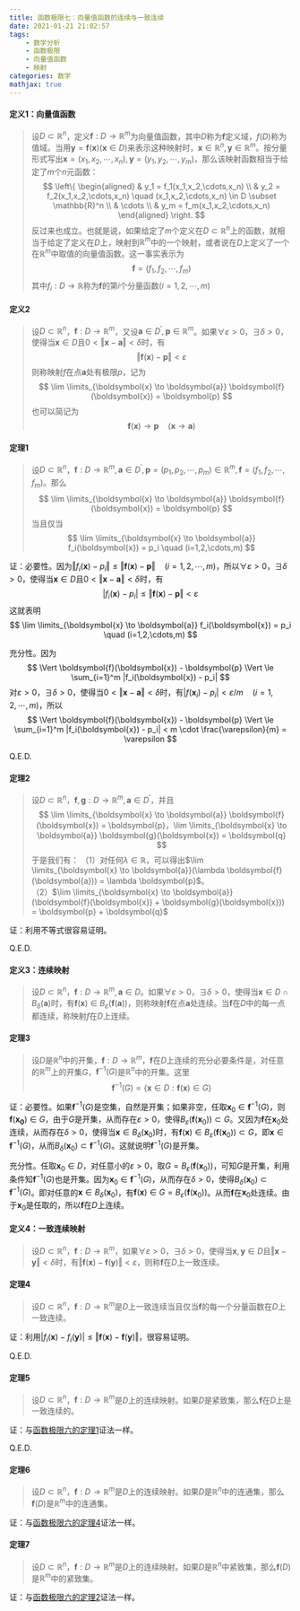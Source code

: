 ```yaml
---
title: 函数极限七：向量值函数的连续与一致连续
date: 2021-01-21 21:02:57
tags:
    - 数学分析
    - 函数极限
    - 向量值函数
    - 映射
categories: 数学
mathjax: true
---
```


#### 定义1：向量值函数
> 设$D \subset \mathbb{R}^n$，定义$\boldsymbol{f}: D \to \mathbb{R}^m$为向量值函数，其中$D$称为$\boldsymbol{f}$定义域，$f(D)$称为值域。当用$\boldsymbol{y} = \boldsymbol{f}(\boldsymbol{x})(\boldsymbol{x} \in D)$来表示这种映射时，$\boldsymbol{x} \in \mathbb{R}^n, \boldsymbol{y} \in \mathbb{R}^m$。按分量形式写出$\boldsymbol{x} = (x_1,x_2,\cdots,x_n), \boldsymbol{y}=(y_1,y_2,\cdots,y_m)$，那么该映射函数相当于给定了$m$个$n$元函数：
$$
\left\{
    \begin{aligned}
        & y_1 = f_1(x_1,x_2,\cdots,x_n) \\
        & y_2 = f_2(x_1,x_2,\cdots,x_n) \quad (x_1,x_2,\cdots,x_n) \in D \subset \mathbb{R}^n \\
        & \cdots \\
        & y_m = f_m(x_1,x_2,\cdots,x_n)
    \end{aligned}
\right.
$$
反过来也成立。也就是说，如果给定了$m$个定义在$D \subset \mathbb{R}^n$上的函数，就相当于给定了定义在$D$上，映射到$\mathbb{R}^m$中的一个映射，或者说在$D$上定义了一个在$\mathbb{R}^m$中取值的向量值函数。这一事实表示为
$$
    \boldsymbol{f} = (f_1,f_2,\cdots,f_m)
$$
其中$f_i: D \to \mathbb{R}$称为$\boldsymbol{f}$的第$i$个分量函数$(i=1,2,\cdots,m)$

<!--more-->

#### 定义2
> 设$D \subset \mathbb{R}^n$，$\boldsymbol{f}: D \to \mathbb{R}^m$，又设$\boldsymbol{a} \in D^\prime, \boldsymbol{p}\in \mathbb{R}^m$。如果$\forall \varepsilon > 0$，$\exists \delta > 0$，使得当$\boldsymbol{x} \in D$且$0 < \Vert \boldsymbol{x} - \boldsymbol{a} \Vert < \delta$时，有
$$
    \Vert \boldsymbol{f}(\boldsymbol{x}) - \boldsymbol{p} \Vert < \varepsilon
$$
则称映射$f$在点$\boldsymbol{a}$处有极限$p$，记为
$$
    \lim \limits_{\boldsymbol{x} \to \boldsymbol{a}} \boldsymbol{f}(\boldsymbol{x}) = \boldsymbol{p}
$$
也可以简记为
$$
    \boldsymbol{f}(\boldsymbol{x}) \to \boldsymbol{p} \quad (\boldsymbol{x} \to \boldsymbol{a})
$$


#### 定理1
> 设$D \subset \mathbb{R}^n$，$\boldsymbol{f}: D \to \mathbb{R}^m,\boldsymbol{a} \in D^\prime, \boldsymbol{p}=(p_1,p_2,\cdots,p_m)\in \mathbb{R}^m, \boldsymbol{f} = (f_1,f_2,\cdots,f_m)$。那么
$$
    \lim \limits_{\boldsymbol{x} \to \boldsymbol{a}} \boldsymbol{f}(\boldsymbol{x}) = \boldsymbol{p}
$$
当且仅当
$$
    \lim \limits_{\boldsymbol{x} \to \boldsymbol{a}} f_i(\boldsymbol{x}) = p_i \quad (i=1,2,\cdots,m)
$$

证：必要性。因为$\Vert f_i(\boldsymbol{x}) - p_i \Vert \le \Vert \boldsymbol{f}(\boldsymbol{x}) - \boldsymbol{p} \Vert \quad (i=1,2,\cdots,m)$，所以$\forall \varepsilon > 0$，$\exists \delta > 0$，使得当$\boldsymbol{x} \in D$且$0 < \Vert \boldsymbol{x} - \boldsymbol{a} \Vert < \delta$时，有
$$
    | f_i(\boldsymbol{x}) - p_i | \le \Vert \boldsymbol{f}(\boldsymbol{x}) - \boldsymbol{p} \Vert < \varepsilon
$$
这就表明
$$
    \lim \limits_{\boldsymbol{x} \to \boldsymbol{a}} f_i(\boldsymbol{x}) = p_i \quad (i=1,2,\cdots,m)
$$

充分性。因为
$$
    \Vert \boldsymbol{f}(\boldsymbol{x}) - \boldsymbol{p} \Vert \le \sum_{i=1}^m |f_i(\boldsymbol{x}) - p_i|
$$
对$\varepsilon > 0$，$\exists \delta > 0$，使得当$0 < \Vert \boldsymbol{x} - \boldsymbol{a} \Vert < \delta$时，有$|f(\boldsymbol{x}_i) - p_i| < \varepsilon / m \quad(i=1,2,\cdots,m)$，所以
$$
    \Vert \boldsymbol{f}(\boldsymbol{x}) - \boldsymbol{p} \Vert \le \sum_{i=1}^m |f_i(\boldsymbol{x}) - p_i| < m \cdot \frac{\varepsilon}{m} = \varepsilon
$$

Q.E.D.


#### 定理2
> 设$D \subset \mathbb{R}^n$，$\boldsymbol{f},\boldsymbol{g}: D \to \mathbb{R}^m,\boldsymbol{a} \in D^\prime$，并且
$$
    \lim \limits_{\boldsymbol{x} \to \boldsymbol{a}} \boldsymbol{f}(\boldsymbol{x}) = \boldsymbol{p}，\lim \limits_{\boldsymbol{x} \to \boldsymbol{a}} \boldsymbol{g}(\boldsymbol{x}) = \boldsymbol{q}
$$
于是我们有：
（1）对任何$\lambda \in \mathbb{R}$，可以得出$\lim \limits_{\boldsymbol{x} \to \boldsymbol{a}}(\lambda \boldsymbol{f}(\boldsymbol{a})) = \lambda \boldsymbol{p}$。 <br/>
（2）$\lim \limits_{\boldsymbol{x} \to \boldsymbol{a}} (\boldsymbol{f}(\boldsymbol{x}) + \boldsymbol{g}(\boldsymbol{x})) = \boldsymbol{p} + \boldsymbol{q}$

证：利用不等式很容易证明。

Q.E.D.

#### 定义3：连续映射
> 设$D \subset \mathbb{R}^n$，$\boldsymbol{f}: D \to \mathbb{R}^m,\boldsymbol{a} \in D$。如果$\forall \varepsilon > 0$，$\exists \delta > 0$，使得当$\boldsymbol{x} \in D \cap B_\delta(\boldsymbol{a})$时，有$\boldsymbol{f}(\boldsymbol{x}) \in B_\varepsilon(\boldsymbol{f}(\boldsymbol{a}))$，则称映射$\boldsymbol{f}$在点$\boldsymbol{a}$处连续。当$\boldsymbol{f}$在$D$中的每一点都连续，称映射$f$在$D$上连续。


#### 定理3
> 设$D$是$\mathbb{R}^n$中的开集，$\boldsymbol{f}:D \to \mathbb{R}^m$，$\boldsymbol{f}$在$D$上连续的充分必要条件是，对任意的$\mathbb{R}^m$上的开集$G$，$\boldsymbol{f}^{-1}(G)$是$\mathbb{R}^n$中的开集。这里
$$
  \boldsymbol{f}^{-1}(G) = \{ \boldsymbol{x} \in D : \boldsymbol{f}(\boldsymbol{x}) \in G \}
$$

证：必要性。如果$\boldsymbol{f}^{-1}(G)$是空集，自然是开集；如果非空，任取$\boldsymbol{x}_0 \in \boldsymbol{f}^{-1}(G)$，则$\boldsymbol{f}(\boldsymbol{x_0}) \in G$，由于$G$是开集，从而存在$\varepsilon > 0$，使得$B_\varepsilon(\boldsymbol{f}(\boldsymbol{x}_0)) \subset G$。又因为$\boldsymbol{f}$在$\boldsymbol{x}_0$处连续，从而存在$\delta > 0$，使得当$\boldsymbol{x} \in B_\delta(\boldsymbol{x}_0)$时，有$\boldsymbol{f}(\boldsymbol{x}) \in B_\varepsilon(\boldsymbol{f}(\boldsymbol{x}_0)) \subset G$，即$\boldsymbol{x} \in \boldsymbol{f}^{-1}(G)$，从而$B_\delta(\boldsymbol{x}_0) \subset \boldsymbol{f}^{-1}(G)$。这就说明$\boldsymbol{f}^{-1}(G)$是开集。

充分性。任取$\boldsymbol{x}_0 \in D$，对任意小的$\varepsilon > 0$，取$G=B_\varepsilon(\boldsymbol{f}(\boldsymbol{x}_0))$，可知$G$是开集，利用条件知$\boldsymbol{f}^{-1}(G)$也是开集。因为$\boldsymbol{x}_0 \in \boldsymbol{f}^{-1}(G)$，从而存在$\delta > 0$，使得$B_\delta(\boldsymbol{x}_0) \subset \boldsymbol{f}^{-1}(G)$。即对任意的$\boldsymbol{x} \in B_\delta(\boldsymbol{x}_0)$，有$\boldsymbol{f}(\boldsymbol{x}) \in G = B_\varepsilon(\boldsymbol{f}(\boldsymbol{x}_0))$。从而$\boldsymbol{f}$在$\boldsymbol{x}_0$处连续。由于$\boldsymbol{x}_0$是任取的，所以$\boldsymbol{f}$在$D$上连续。


#### 定义4：一致连续映射
> 设$D \subset \mathbb{R}^n$，$\boldsymbol{f}: D \to \mathbb{R}^m$，如果$\forall \varepsilon > 0$，$\exists \delta> 0$，使得当$\boldsymbol{x},\boldsymbol{y} \in D$且$\Vert \boldsymbol{x} - \boldsymbol{y} \Vert < \delta$时，有$\Vert \boldsymbol{f}(\boldsymbol{x}) - \boldsymbol{f}(\boldsymbol{y}) \Vert < \varepsilon$，则称$\boldsymbol{f}$在$D$上一致连续。


#### 定理4
> 设$D \subset \mathbb{R}^n$，$\boldsymbol{f}: D \to \mathbb{R}^m$是$D$上一致连续当且仅当$\boldsymbol{f}$的每一个分量函数在$D$上一致连续。

证：利用$|f_i(\boldsymbol{x}) - f_i(\boldsymbol{y})| \le \Vert \boldsymbol{f}(\boldsymbol{x}) - \boldsymbol{f}(\boldsymbol{y}) \Vert$，很容易证明。

Q.E.D.


#### 定理5
> 设$D \subset \mathbb{R}^n$，$\boldsymbol{f}: D \to \mathbb{R}^m$是$D$上的连续映射。如果$D$是紧致集，那么$\boldsymbol{f}$在$D$上是一致连续的。

证：与[函数极限六的定理1](https://gamersover.github.io/2021/01/20/函数极限6/#定理1)证法一样。

Q.E.D.

#### 定理6
> 设$D \subset \mathbb{R}^n$，$\boldsymbol{f}: D \to \mathbb{R}^m$是$D$上的连续映射。如果$D$是$\mathbb{R}^n$中的连通集，那么$\boldsymbol{f}(D)$是$\mathbb{R}^m$中的连通集。

证：与[函数极限六的定理4](https://gamersover.github.io/2021/01/20/函数极限6/#定理4)证法一样。


#### 定理7
> 设$D \subset \mathbb{R}^n$，$\boldsymbol{f}: D \to \mathbb{R}^m$是$D$上的连续映射。如果$D$是$\mathbb{R}^n$中紧致集，那么$\boldsymbol{f}(D)$是$\mathbb{R}^m$中的紧致集。

证：与[函数极限六的定理2](https://gamersover.github.io/2021/01/20/函数极限6/#定理2)证法一样。